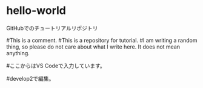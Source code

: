 # hello-world
GitHubでのチュートリアルリポジトリ

#This is a comment.
#This is a repository for tutorial.
#I am writing a random thing, so please do not care about what I write here. It does not mean anything.

#ここからはVS Codeで入力しています。

#develop2で編集。
